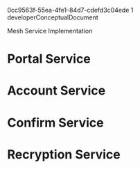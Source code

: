 ﻿<id>0cc9563f-55ea-4fe1-84d7-cdefd3c04ede
<version>1
<contenttype>developerConceptualDocument

Mesh Service Implementation


<h1>Portal Service

<h1>Account Service

<h1>Confirm Service

<h1>Recryption Service